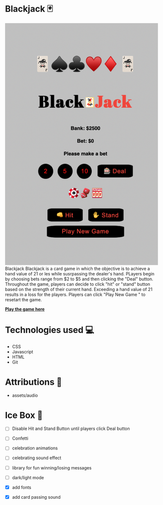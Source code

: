 # Blackjack 🃏

![Alt text](images/gamepic.png)
Blackjack 
Blackjack is a card game in which the objective is to achieve a hand value of 21 or les while susrpassing the dealer's hand. PLayers begin by choosing bets range from $2 to $5 and then clicking the "Deal" button. Throughout the game, players can decide to click "hit" or "stand" button based on the strength of their current hand. Exceeding a hand value of 21 results in a loss for the players. Players can click "Play New Game " to resetart the game. 

**[Play the game here](https://blackjack-jw-1.netlify.app/)**

# Technologies used 💻

* CSS
* Javascript
* HTML
* Git

# Attributions 💌
* assets/audio

# Ice Box 🧊 
- [ ] Disable Hit and Stand Button until players click Deal button
- [ ] Confetti
- [ ] celebration animations
- [ ] celebrating sound effect
- [ ] library for fun winning/losing messages
- [ ] dark/light mode
- [x] add fonts
- [x] add card passing sound




